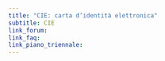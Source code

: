 ```yaml
---
title: "CIE: carta d’identità elettronica"
subtitle: CIE
link_forum:
link_faq:
link_piano_triennale:
---
```

